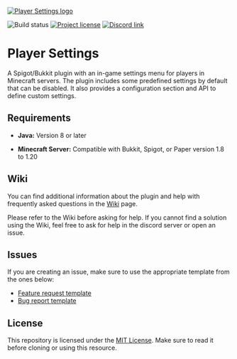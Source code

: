 [logo]: https://i.imgur.com/UoFZpYs.png

[logo-link]: https://www.spigotmc.org/resources/player-settings.14622/

[license]:https://img.shields.io/github/license/limbo56/PlayerSettings?color=FE5F06

[license-link]: https://github.com/limbo56/PlayerSettings/blob/master/LICENSE

[discord]: https://img.shields.io/discord/222447071163056129?color=FE5F06&label=discord

[discord-link]: https://discord.gg/6gkkJ6y

[build-status]: https://img.shields.io/github/actions/workflow/status/limbo56/PlayerSettings/maven.yml?branch=master

[feature-report-template]: https://github.com/limbo56/PlayerSettings/issues/new?assignees=&labels=enhancement&template=feature_request.md&title=%5BFEATURE%5D

[bug-report-template]: https://github.com/limbo56/PlayerSettings/issues/new?assignees=&labels=bug%2C+enhancement&template=bug_report.md&title=%5BBUG%5D

[![Player Settings logo][logo]][logo-link]

![Build status][build-status]
[![Project license][license]][license-link]
[![Discord link][discord]][discord-link]

# Player Settings

A Spigot/Bukkit plugin with an in-game settings menu for players in Minecraft servers. The plugin
includes some predefined settings by default that can be disabled. It also provides a configuration
section and API to define custom settings.

## Requirements

* **Java:** Version 8 or later

* **Minecraft Server:** Compatible with Bukkit, Spigot, or Paper version 1.8 to 1.20

## Wiki

You can find additional information about the plugin and help with frequently asked questions in the
[Wiki](https://github.com/limbo56/PlayerSettings/wiki) page.

Please refer to the Wiki before asking for help. If you cannot find a solution using the Wiki, feel
free to ask for help in the discord server or open an issue.

## Issues

If you are creating an issue, make sure to use the appropriate template from the ones below:

* [Feature request template][feature-report-template]
* [Bug report template][bug-report-template]

## License

This repository is licensed under
the [MIT License](https://github.com/limbo56/PlayerSettings/blob/master/LICENSE). Make sure to read
it before cloning or using
this resource.
